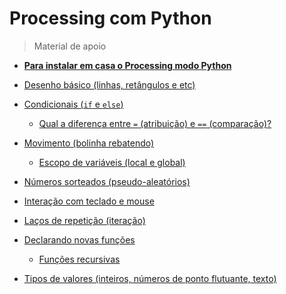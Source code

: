 # Processing com Python
> Material de apoio 

- **[Para instalar em casa o Processing modo Python](https://abav.lugaralgum.com/como-instalar-o-processing-modo-python/)**

- [Desenho básico (linhas, retângulos e etc)](desenho-basico_py.md)
- [Condicionais (`if` e `else`)](condicionais_py.md)
  - [Qual a diferença entre `=` (atribuição) e `==` (comparação)?](atribuicao-e-comparacao.md)
- [Movimento (bolinha rebatendo)](movimento_py.md)
  - [Escopo de variáveis (local e global)](escopo_py.md)
- [Números sorteados (pseudo-aleatórios)](numeros-aleatorios_py.md)
- [Interação com teclado e mouse](input_py.md)
- [Laços de repetição (iteração)](lacos_py.md)
- [Declarando novas funções](funcoes_py.md)
  - [Funções recursivas](recursao.md)
- [Tipos de valores (inteiros, números de ponto flutuante, texto)](tipagem_py.md)


